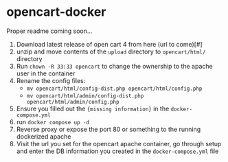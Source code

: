 # opencart-docker

Proper readme coming soon...

1. Download latest release of open cart 4 from here (url to come)[#]
2. unzip and move contents of the `upload` directory to `opencart/html/` directory
3. Run `chown -R 33:33 opencart` to change the ownership to the apache user in the container
4. Rename the config files:
   - `mv opencart/html/config-dist.php opencart/html/config.php`
   - `mv opencart/html/admin/config-dist.php opencart/html/admin/config.php`
3. Ensure you filled out the `{missing information}` in the `docker-compose.yml`
4. run `docker compose up -d`
5. Reverse proxy or expose the port 80 or something to the running dockerized apache
6. Visit the url you set for the opencart apache container, go through setup and enter the DB information you created in the `docker-compose.yml` file